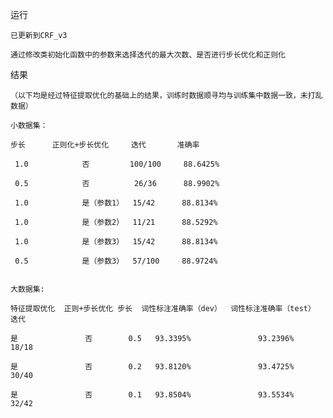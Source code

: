 运行

    已更新到CRF_v3
    
    通过修改类初始化函数中的参数来选择迭代的最大次数、是否进行步长优化和正则化
    
结果
    
    （以下均是经过特征提取优化的基础上的结果，训练时数据顺寻均与训练集中数据一致，未打乱数据）
    
    小数据集：
    
    步长      正则化+步长优化     迭代       准确率
    
     1.0            否         100/100     88.6425%
    
     0.5            否          26/36      88.9902%     
     
     1.0            是（参数1）  15/42      88.8134%
     
     1.0            是（参数2）  11/21      88.5292%

     1.0            是（参数3）  15/42      88.8134%
     
     0.5            是（参数3）  57/100     88.9724%  
     

    大数据集:
    
    特征提取优化  正则+步长优化 步长  词性标注准确率（dev）  词性标注准确率（test）    迭代
    
    是               否        0.5   93.3395%               93.2396%             18/18
    
    是               否        0.2   93.8120%               93.4725%             30/40
    
    是               否        0.1   93.8504%               93.5534%             32/42
